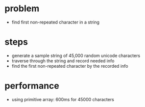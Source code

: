 # problem
- find first non-repeated character in a string
# steps
- generate a sample string of 45,000 random unicode characters
- traverse through the string and record needed info
- find the first non-repeated character by the recorded info

# performance
- using primitive array: 600ms for 45000 characters